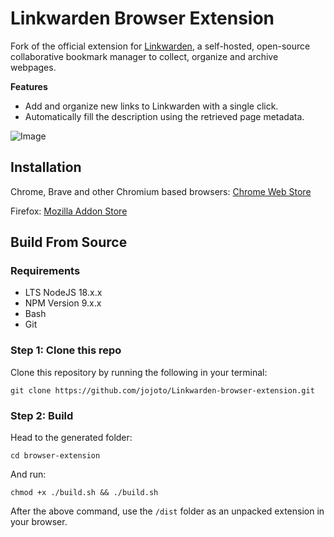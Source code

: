 # Linkwarden Browser Extension

Fork of the official extension for [Linkwarden](https://github.com/linkwarden/linkwarden), a self-hosted, open-source collaborative bookmark
manager to
collect, organize and archive webpages.

**Features**

- Add and organize new links to Linkwarden with a single click.
- Automatically fill the description using the retrieved page metadata.

![Image](/assets/linkwarden-extension.png)

## Installation

Chrome, Brave and other Chromium based browsers: [Chrome Web Store](https://chrome.google.com/webstore/detail/linkwarden/pnidmkljnhbjfffciajlcpeldoljnidn)

Firefox: [Mozilla Addon Store](https://addons.mozilla.org/en-US/firefox/addon/linkwarden)

## Build From Source

### Requirements

- LTS NodeJS 18.x.x
- NPM Version 9.x.x
- Bash
- Git

### Step 1: Clone this repo

Clone this repository by running the following in your terminal:

```
git clone https://github.com/jojoto/Linkwarden-browser-extension.git
```

### Step 2: Build

Head to the generated folder:

```
cd browser-extension
```

And run:

```
chmod +x ./build.sh && ./build.sh
```

After the above command, use the `/dist` folder as an unpacked extension in your browser.
